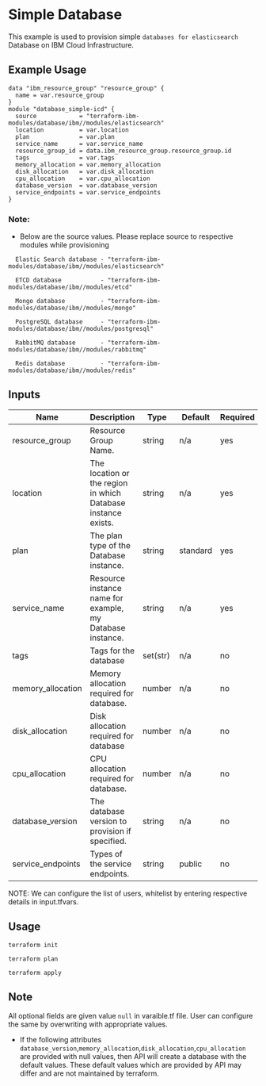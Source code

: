 # Simple Database

This example is used to provision  simple `databases for elasticsearch`  Database on IBM Cloud Infrastructure.

## Example Usage
```
data "ibm_resource_group" "resource_group" {
  name = var.resource_group
}
module "database_simple-icd" {
  source            = "terraform-ibm-modules/database/ibm//modules/elasticsearch"
  location          = var.location
  plan              = var.plan
  service_name      = var.service_name
  resource_group_id = data.ibm_resource_group.resource_group.id
  tags              = var.tags
  memory_allocation = var.memory_allocation
  disk_allocation   = var.disk_allocation
  cpu_allocation    = var.cpu_allocation
  database_version  = var.database_version
  service_endpoints = var.service_endpoints
}
```
### Note:
* Below are the source values. Please replace source to respective modules while provisioning
```
  Elastic Search database - "terraform-ibm-modules/database/ibm//modules/elasticsearch"
```
```
  ETCD database           - "terraform-ibm-modules/database/ibm//modules/etcd"
```
```
  Mongo database          - "terraform-ibm-modules/database/ibm//modules/mongo"
```
```
  PostgreSQL database     - "terraform-ibm-modules/database/ibm//modules/postgresql"
```
```
  RabbitMQ database       - "terraform-ibm-modules/database/ibm//modules/rabbitmq"
```
```
  Redis database          - "terraform-ibm-modules/database/ibm//modules/redis"
```


<!-- BEGINNING OF PRE-COMMIT-TERRAFORM DOCS HOOK -->
## Inputs

| Name                                  | Description                                                       | Type     | Default | Required |
|---------------------------------------|-------------------------------------------------------------------|----------|---------|----------|
| resource_group                        | Resource Group Name.                                              | string   | n/a     | yes      |
| location                              | The location or the region in which Database instance exists.     | string   | n/a     | yes      |
| plan                                  | The plan type of the Database instance.                           | string   | standard| yes      |
| service_name                          | Resource instance name for example, my Database instance.         | string   | n/a     | yes      |
| tags                                  | Tags for the database                                             | set(str) | n/a     | no       |
| memory_allocation                     | Memory allocation required for database.                          | number   | n/a     | no       |
| disk_allocation                       | Disk allocation required for database                             | number   | n/a     | no       |
| cpu_allocation                        | CPU allocation required for database.                             | number   | n/a     | no       |
| database_version                      | The database version to provision if specified.                   | string   | n/a     | no       |
| service_endpoints                     | Types of the service endpoints.                                   | string   | public  | no       |

<!-- END OF PRE-COMMIT-TERRAFORM DOCS HOOK -->

NOTE: We can configure the list of users, whitelist by entering respective details in input.tfvars.

## Usage

```
terraform init
```
```
terraform plan
```
```
terraform apply
```
## Note

All optional fields are given value `null` in varaible.tf file. User can configure the same by overwriting with appropriate values.

* If the following attributes `database_version`,`memory_allocation`,`disk_allocation`,`cpu_allocation` are provided with null values, then API will create a database with the default values. These default values which are provided by API may differ and are not maintained by terraform.